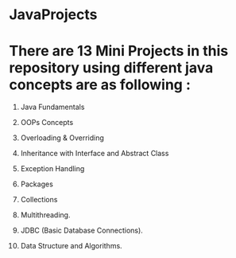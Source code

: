 # JavaProjects

# There are 13 Mini Projects in this repository using different java concepts are as following :

1. Java Fundamentals

2. OOPs Concepts

3. Overloading & Overriding

4. Inheritance with Interface and Abstract Class

5. Exception Handling

6. Packages

7. Collections

8. Multithreading.

9. JDBC (Basic Database Connections).

10. Data Structure and Algorithms.
